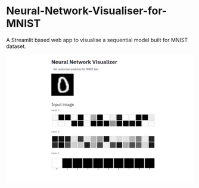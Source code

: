 # Neural-Network-Visualiser-for-MNIST
A Streamlit based web app to visualise a sequential model built for MNIST dataset.



![](https://raw.githubusercontent.com/Joyoshish/Neural-Network-Visualiser-for-MNIST/master/NN_Visualiser_Sample.png)
